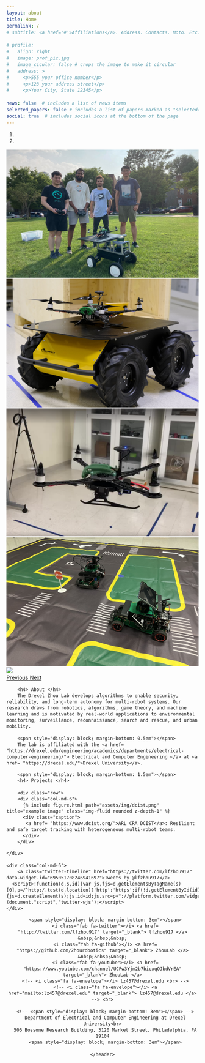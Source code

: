 ```yaml
---
layout: about
title: Home
permalink: /
# subtitle: <a href='#'>Affiliations</a>. Address. Contacts. Moto. Etc.

# profile:
#   align: right
#   image: prof_pic.jpg
#   image_cicular: false # crops the image to make it circular
#   address: >
#     <p>555 your office number</p>
#     <p>123 your address street</p>
#     <p>Your City, State 12345</p>

news: false  # includes a list of news items
selected_papers: false # includes a list of papers marked as "selected={true}"
social: true  # includes social icons at the bottom of the page
---
```



<!-- ************** Carousel ************** -->
<div id="carouselExampleIndicators" class="carousel slide carousel-fade" data-ride="carousel">
  <ol class="carousel-indicators">
    <li data-target="#carouselExampleIndicators" data-slide-to="0" class="active"></li>
    <li data-target="#carouselExampleIndicators" data-slide-to="1"></li>
<!--     <li data-target="#carouselExampleIndicators" data-slide-to="2"></li>
    <li data-target="#carouselExampleIndicators" data-slide-to="3"></li>
    <li data-target="#carouselExampleIndicators" data-slide-to="4"></li>
    <li data-target="#carouselExampleIndicators" data-slide-to="5"></li>
    <li data-target="#carouselExampleIndicators" data-slide-to="6"></li> -->
  </ol>
  <div class="carousel-inner">
    <div class="carousel-item active">
      <img class="d-block w-100" src="assets/img/labmempic.jpg">
    </div> 
    <div class="carousel-item ">
      <img class="d-block w-100" src="assets/img/huskydronemin.jpg">
    </div>  
    <div class="carousel-item ">
      <img class="d-block w-100" src="assets/img/modalaidrone.png">
    </div> 
    <div class="carousel-item">
      <img class="d-block w-100" src="assets/img/autovehicle.jpeg">
    </div>
    <div class="carousel-item ">
      <img class="d-block w-100" src="assets/img/robottargt.jpeg">
    </div>

</div>
<a class="carousel-control-prev" href="#carouselExampleIndicators" role="button" data-slide="prev">
  <span class="carousel-control-prev-icon" aria-hidden="true"></span>
  <span class="sr-only">Previous</span>
</a>
<a class="carousel-control-next" href="#carouselExampleIndicators" role="button" data-slide="next">
  <span class="carousel-control-next-icon" aria-hidden="true"></span>
  <span class="sr-only">Next</span>
</a>
</div>


<div class="row">
    <div class="col-md-6">
        <span style="display: block; margin-bottom: 0.6em"></span>
       
        <h4> About </h4>
        The Drexel Zhou Lab develops algorithms to enable security, reliability, and long-term autonomy for multi-robot systems. Our research draws from robotics, algorithms, game theory, and machine learning and is motivated by real-world applications to environmental monitoring, surveillance, reconnaissance, search and rescue, and urban mobility. 

        <span style="display: block; margin-bottom: 0.5em"></span>
        The lab is affiliated with the <a href= "https://drexel.edu/engineering/academics/departments/electrical-computer-engineering/"> Electrical and Computer Engineering </a> at <a href= "https://drexel.edu/">Drexel University</a>.

<!--         <span style="display: block; margin-bottom: 0.5em"></span>
        See more about our research <a href= "https://zhourobotics.github.io/research/">here</a>. -->        

        <span style="display: block; margin-bottom: 1.5em"></span>
        <h4> Projects </h4>

        <div class="row">
        <div class="col-md-6">
          {% include figure.html path="assets/img/dcist.png" title="example image" class="img-fluid rounded z-depth-1" %}
          <div class="caption">
           <a href= "https://www.dcist.org/">ARL CRA DCIST</a>: Resilient and safe target tracking with heterogeneous multi-robot teams. 
          </div>    
        </div>     

</div>

    </div>

    <div class="col-md-6">
        <a class="twitter-timeline" href="https://twitter.com/lfzhou917" data-widget-id="695051708246941697">Tweets by @lfzhou917</a>
      <script>!function(d,s,id){var js,fjs=d.getElementsByTagName(s)[0],p=/^http:/.test(d.location)?'http':'https';if(!d.getElementById(id)){js=d.createElement(s);js.id=id;js.src=p+"://platform.twitter.com/widgets.js";fjs.parentNode.insertBefore(js,fjs);}}(document,"script","twitter-wjs");</script>
    </div>
</div>


<div class='container'>
    <header class="masthead text-center">

      <span style="display: block; margin-bottom: 3em"></span>
      <i class="fab fa-twitter"></i> <a href= "http://twitter.com/lfzhou917" target="_blank"> lfzhou917 </a> &nbsp;&nbsp;&nbsp;
      <i class="fab fa-github"></i> <a href= "https://github.com/Zhourobotics" target="_blank"> ZhouLab </a> &nbsp;&nbsp;&nbsp;
      <i class="fab fa-youtube"></i> <a href= "https://www.youtube.com/channel/UCPw3Yjm2b7bioxqOJbdVrEA" target="_blank"> ZhouLab </a>
      <!-- <i class="fa fa-envelope"></i> lz457@drexel.edu <br> -->
      <!-- <i class="fa fa-envelope"></i> <a href="mailto:lz457@drexel.edu" target="_blank"> lz457@drexel.edu </a> --> <br>

      <!-- <span style="display: block; margin-bottom: 3em"></span> -->
      Department of Electrical and Computer Engineering at Drexel University<br>
      506 Bossone Research Building, 3120 Market Street, Philadelphia, PA 19104
      <span style="display: block; margin-bottom: 3em"></span>

    </header>
</div>